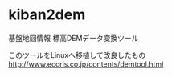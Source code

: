 kiban2dem
=========

基盤地図情報 標高DEMデータ変換ツール

このツールをLinuxへ移植して改良したもの
http://www.ecoris.co.jp/contents/demtool.html

